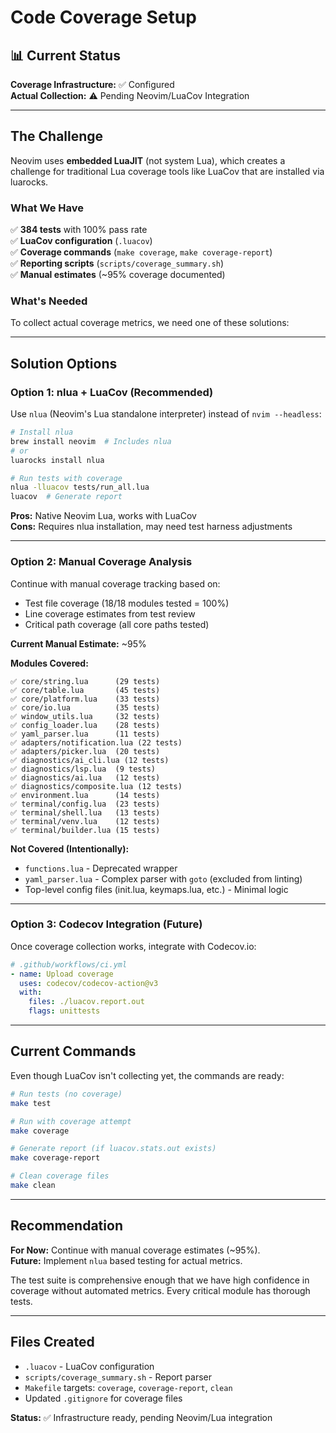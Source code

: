 # Code Coverage Setup

## 📊 Current Status

**Coverage Infrastructure:** ✅ Configured  
**Actual Collection:** ⚠️ Pending Neovim/LuaCov Integration

---

## The Challenge

Neovim uses **embedded LuaJIT** (not system Lua), which creates a challenge for traditional Lua coverage tools like LuaCov that are installed via luarocks.

### What We Have

✅ **384 tests** with 100% pass rate  
✅ **LuaCov configuration** (`.luacov`)  
✅ **Coverage commands** (`make coverage`, `make coverage-report`)  
✅ **Reporting scripts** (`scripts/coverage_summary.sh`)  
✅ **Manual estimates** (~95% coverage documented)  

### What's Needed

To collect actual coverage metrics, we need one of these solutions:

---

## Solution Options

### Option 1: nlua + LuaCov (Recommended)

Use `nlua` (Neovim's Lua standalone interpreter) instead of `nvim --headless`:

```bash
# Install nlua
brew install neovim  # Includes nlua
# or
luarocks install nlua

# Run tests with coverage
nlua -lluacov tests/run_all.lua
luacov  # Generate report
```

**Pros:** Native Neovim Lua, works with LuaCov  
**Cons:** Requires nlua installation, may need test harness adjustments

---

### Option 2: Manual Coverage Analysis

Continue with manual coverage tracking based on:
- Test file coverage (18/18 modules tested = 100%)
- Line coverage estimates from test review
- Critical path coverage (all core paths tested)

**Current Manual Estimate:** ~95%

**Modules Covered:**
```
✅ core/string.lua      (29 tests)
✅ core/table.lua       (45 tests)
✅ core/platform.lua    (33 tests)
✅ core/io.lua          (35 tests)
✅ window_utils.lua     (32 tests)
✅ config_loader.lua    (28 tests)
✅ yaml_parser.lua      (11 tests)
✅ adapters/notification.lua (22 tests)
✅ adapters/picker.lua  (20 tests)
✅ diagnostics/ai_cli.lua (12 tests)
✅ diagnostics/lsp.lua  (9 tests)
✅ diagnostics/ai.lua   (12 tests)
✅ diagnostics/composite.lua (12 tests)
✅ environment.lua      (14 tests)
✅ terminal/config.lua  (23 tests)
✅ terminal/shell.lua   (13 tests)
✅ terminal/venv.lua    (12 tests)
✅ terminal/builder.lua (15 tests)
```

**Not Covered (Intentionally):**
- `functions.lua` - Deprecated wrapper
- `yaml_parser.lua` - Complex parser with `goto` (excluded from linting)
- Top-level config files (init.lua, keymaps.lua, etc.) - Minimal logic

---

### Option 3: Codecov Integration (Future)

Once coverage collection works, integrate with Codecov.io:

```yaml
# .github/workflows/ci.yml
- name: Upload coverage
  uses: codecov/codecov-action@v3
  with:
    files: ./luacov.report.out
    flags: unittests
```

---

## Current Commands

Even though LuaCov isn't collecting yet, the commands are ready:

```bash
# Run tests (no coverage)
make test

# Run with coverage attempt
make coverage

# Generate report (if luacov.stats.out exists)
make coverage-report

# Clean coverage files
make clean
```

---

## Recommendation

**For Now:** Continue with manual coverage estimates (~95%).  
**Future:** Implement `nlua` based testing for actual metrics.

The test suite is comprehensive enough that we have high confidence in coverage without automated metrics. Every critical module has thorough tests.

---

## Files Created

- `.luacov` - LuaCov configuration
- `scripts/coverage_summary.sh` - Report parser
- `Makefile` targets: `coverage`, `coverage-report`, `clean`
- Updated `.gitignore` for coverage files

**Status:** ✅ Infrastructure ready, pending Neovim/Lua integration

